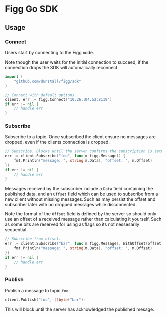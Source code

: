 # Figg Go SDK

## Usage
### Connect
Users start by connecting to the Figg node.

Note though the user waits for the initial connection to succeed, if the
connection drops the SDK will automatically reconnect.

```go
import (
	"github.com/dunstall/figg/sdk"
)

// Connect with default options.
client, err := figg.Connect("10.26.104.52:8119")
if err != nil {
	// handle err
}
```

### Subscribe
Subscribe to a topic. Once subscribed the client ensure no messages are dropped,
even if the clients connection is dropped.

```go
// Subscribe. Blocks until the server confirms the subscription is setup.
err := client.Subscribe("foo", func(m figg.Message)) {
	fmt.Println("message: ", string(m.Data), "offset: ", m.Offset)
})
if err != nil {
	// handle err
}
```

Messages received by the subscriber include a `Data` field containing the
published data, and an `Offset` field which can be used to subscribe from a new
client without missing messages. Such as may persist the offset and subscriber
later with no dropped messages while disconnected.

Note the format of the `Offset` field is defined by the server so should only
use an offset of a received message rather than calculating it yourself. Such
as some bits are reserved for using as flags so its not nessesarily sequential.

```go
// Subscribe from offset.
err := client.Subscribe("bar", func(m figg.Message), WithOffset(offset)) {
	fmt.Println("message: ", string(m.Data), "offset: ", m.Offset)
})
if err != nil {
	// handle err
}
```

### Publish
Publish a message to topic `foo`:

```go
client.Publish("foo", []byte("bar"))
```

This will block until the server has acknowledged the published mesage.
